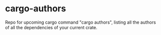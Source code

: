 # cargo-authors
Repo for upcoming cargo command "cargo authors", listing all the authors of all the dependencies of your current crate.
